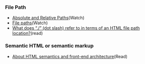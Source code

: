 
### File Path
- [Absolute and Relative Paths](https://www.youtube.com/watch?v=ephId3mYu9o)(Watch)
- [File paths](https://www.youtube.com/watch?v=gq0j8wr6nxg&t=632s)(Watch)
- [What does “./” (dot slash) refer to in terms of an HTML file path location?](https://stackoverflow.com/questions/7591240/what-does-dot-slash-refer-to-in-terms-of-an-html-file-path-location)(read)

### Semantic HTML or semantic markup
- [About HTML semantics and front-end architecture](http://nicolasgallagher.com/about-html-semantics-front-end-architecture/)(Read)

